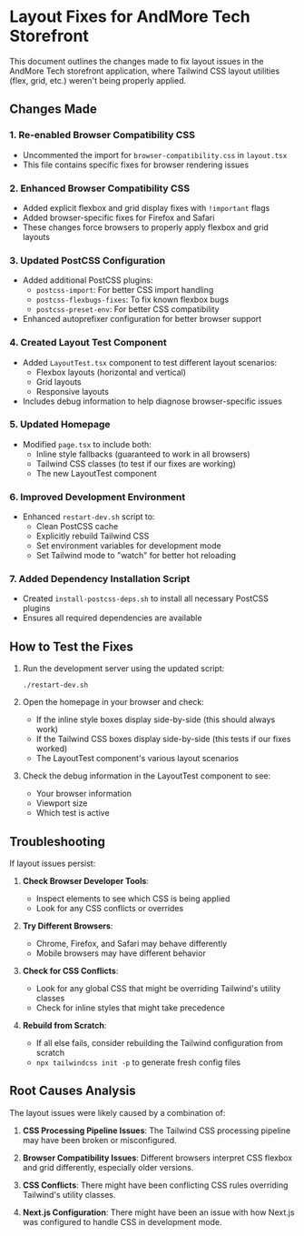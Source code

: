 # Layout Fixes for AndMore Tech Storefront

This document outlines the changes made to fix layout issues in the AndMore Tech storefront application, where Tailwind CSS layout utilities (flex, grid, etc.) weren't being properly applied.

## Changes Made

### 1. Re-enabled Browser Compatibility CSS
- Uncommented the import for `browser-compatibility.css` in `layout.tsx`
- This file contains specific fixes for browser rendering issues

### 2. Enhanced Browser Compatibility CSS
- Added explicit flexbox and grid display fixes with `!important` flags
- Added browser-specific fixes for Firefox and Safari
- These changes force browsers to properly apply flexbox and grid layouts

### 3. Updated PostCSS Configuration
- Added additional PostCSS plugins:
  - `postcss-import`: For better CSS import handling
  - `postcss-flexbugs-fixes`: To fix known flexbox bugs
  - `postcss-preset-env`: For better CSS compatibility
- Enhanced autoprefixer configuration for better browser support

### 4. Created Layout Test Component
- Added `LayoutTest.tsx` component to test different layout scenarios:
  - Flexbox layouts (horizontal and vertical)
  - Grid layouts
  - Responsive layouts
- Includes debug information to help diagnose browser-specific issues

### 5. Updated Homepage
- Modified `page.tsx` to include both:
  - Inline style fallbacks (guaranteed to work in all browsers)
  - Tailwind CSS classes (to test if our fixes are working)
  - The new LayoutTest component

### 6. Improved Development Environment
- Enhanced `restart-dev.sh` script to:
  - Clean PostCSS cache
  - Explicitly rebuild Tailwind CSS
  - Set environment variables for development mode
  - Set Tailwind mode to "watch" for better hot reloading

### 7. Added Dependency Installation Script
- Created `install-postcss-deps.sh` to install all necessary PostCSS plugins
- Ensures all required dependencies are available

## How to Test the Fixes

1. Run the development server using the updated script:
   ```
   ./restart-dev.sh
   ```

2. Open the homepage in your browser and check:
   - If the inline style boxes display side-by-side (this should always work)
   - If the Tailwind CSS boxes display side-by-side (this tests if our fixes worked)
   - The LayoutTest component's various layout scenarios

3. Check the debug information in the LayoutTest component to see:
   - Your browser information
   - Viewport size
   - Which test is active

## Troubleshooting

If layout issues persist:

1. **Check Browser Developer Tools**:
   - Inspect elements to see which CSS is being applied
   - Look for any CSS conflicts or overrides

2. **Try Different Browsers**:
   - Chrome, Firefox, and Safari may behave differently
   - Mobile browsers may have different behavior

3. **Check for CSS Conflicts**:
   - Look for any global CSS that might be overriding Tailwind's utility classes
   - Check for inline styles that might take precedence

4. **Rebuild from Scratch**:
   - If all else fails, consider rebuilding the Tailwind configuration from scratch
   - `npx tailwindcss init -p` to generate fresh config files

## Root Causes Analysis

The layout issues were likely caused by a combination of:

1. **CSS Processing Pipeline Issues**: The Tailwind CSS processing pipeline may have been broken or misconfigured.

2. **Browser Compatibility Issues**: Different browsers interpret CSS flexbox and grid differently, especially older versions.

3. **CSS Conflicts**: There might have been conflicting CSS rules overriding Tailwind's utility classes.

4. **Next.js Configuration**: There might have been an issue with how Next.js was configured to handle CSS in development mode.